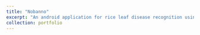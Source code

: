 ```yaml
---
title: "Nobanno"
excerpt: "An android application for rice leaf disease recognition using machine learning was developed to detect 3 of the most common rice leaf diseases, with InceptionV3 model achieving the highest accuracy on the dataset used in the project.<br/><img src='/images/nobanno.PNG'>"
collection: portfolio
---
```


